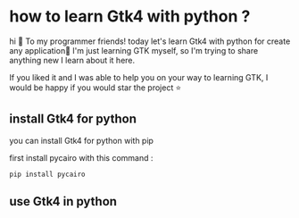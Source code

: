 # how to learn Gtk4 with python ? 
hi 👋 To my programmer friends! today let's learn Gtk4 with python for create any application📱 
I'm just learning GTK myself, so I'm trying to share anything new I learn about it here.


If you liked it and I was able to help you on your way to learning GTK, I would be happy if you would star the project ⭐

## install Gtk4 for python 

you can install Gtk4 for python with pip

first install pycairo with this command :

~~~shell
pip install pycairo
~~~

## use Gtk4 in python 



